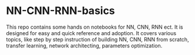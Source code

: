 # NN-CNN-RNN-basics
This repo contains some hands on notebooks for NN, CNN, RNN ect. It is designed for easy and quick reference and adoption. It covers various topics, like step by step instruction of building NN, CNN, RNN from scratch, transfer learning, network architecting, parameters optimization.

 
